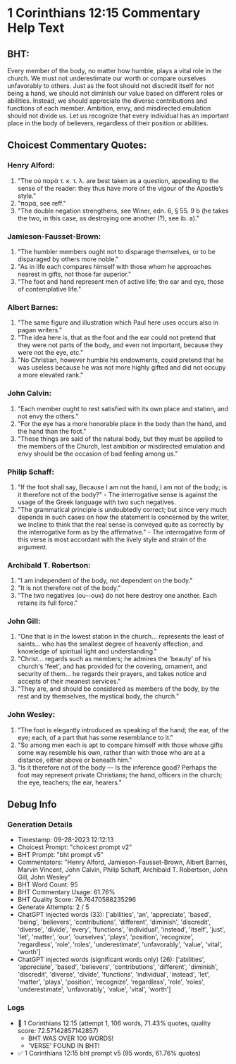 # 1 Corinthians 12:15 Commentary Help Text

## BHT:
Every member of the body, no matter how humble, plays a vital role in the church. We must not underestimate our worth or compare ourselves unfavorably to others. Just as the foot should not discredit itself for not being a hand, we should not diminish our value based on different roles or abilities. Instead, we should appreciate the diverse contributions and functions of each member. Ambition, envy, and misdirected emulation should not divide us. Let us recognize that every individual has an important place in the body of believers, regardless of their position or abilities.

## Choicest Commentary Quotes:
### Henry Alford:
1. "The οὐ παρὰ τ. κ. τ. λ. are best taken as a question, appealing to the sense of the reader: they thus have more of the vigour of the Apostle’s style."
2. "παρά, see reff."
3. "The double negation strengthens, see Winer, edn. 6, § 55. 9 b (he takes the two, in this case, as destroying one another (?), see ib. a)."

### Jamieson-Fausset-Brown:
1. "The humbler members ought not to disparage themselves, or to be disparaged by others more noble."
2. "As in life each compares himself with those whom he approaches nearest in gifts, not those far superior."
3. "The foot and hand represent men of active life; the ear and eye, those of contemplative life."

### Albert Barnes:
1. "The same figure and illustration which Paul here uses occurs also in pagan writers."
2. "The idea here is, that as the foot and the ear could not pretend that they were not parts of the body, and even not important, because they were not the eye, etc."
3. "No Christian, however humble his endowments, could pretend that he was useless because he was not more highly gifted and did not occupy a more elevated rank."

### John Calvin:
1. "Each member ought to rest satisfied with its own place and station, and not envy the others."
2. "For the eye has a more honorable place in the body than the hand, and the hand than the foot."
3. "These things are said of the natural body, but they must be applied to the members of the Church, lest ambition or misdirected emulation and envy should be the occasion of bad feeling among us."

### Philip Schaff:
1. "If the foot shall say, Because I am not the hand, I am not of the body; is it therefore not of the body?" - The interrogative sense is against the usage of the Greek language with two such negatives. 
2. "The grammatical principle is undoubtedly correct; but since very much depends in such cases on how the statement is concerned by the writer, we incline to think that the real sense is conveyed quite as correctly by the interrogative form as by the affirmative." - The interrogative form of this verse is most accordant with the lively style and strain of the argument.

### Archibald T. Robertson:
1. "I am independent of the body, not dependent on the body."
2. "It is not therefore not of the body."
3. "The two negatives (ου--ουκ) do not here destroy one another. Each retains its full force."

### John Gill:
1. "One that is in the lowest station in the church... represents the least of saints... who has the smallest degree of heavenly affection, and knowledge of spiritual light and understanding."
2. "Christ... regards such as members; he admires the 'beauty' of his church's 'feet', and has provided for the covering, ornament, and security of them... he regards their prayers, and takes notice and accepts of their meanest services."
3. "They are, and should be considered as members of the body, by the rest and by themselves, the mystical body, the church."

### John Wesley:
1. "The foot is elegantly introduced as speaking of the hand; the ear, of the eye; each, of a part that has some resemblance to it."
2. "So among men each is apt to compare himself with those whose gifts some way resemble his own, rather than with those who are at a distance, either above or beneath him."
3. "Is it therefore not of the body — Is the inference good? Perhaps the foot may represent private Christians; the hand, officers in the church; the eye, teachers; the ear, hearers."


## Debug Info
### Generation Details
- Timestamp: 09-28-2023 12:12:13
- Choicest Prompt: "choicest prompt v2"
- BHT Prompt: "bht prompt v5"
- Commentators: "Henry Alford, Jamieson-Fausset-Brown, Albert Barnes, Marvin Vincent, John Calvin, Philip Schaff, Archibald T. Robertson, John Gill, John Wesley"
- BHT Word Count: 95
- BHT Commentary Usage: 61.76%
- BHT Quality Score: 76.76470588235296
- Generate Attempts: 2 / 5
- ChatGPT injected words (33):
	['abilities', 'an', 'appreciate', 'based', 'being', 'believers', 'contributions', 'different', 'diminish', 'discredit', 'diverse', 'divide', 'every', 'functions', 'individual', 'instead', 'itself', 'just', 'let', 'matter', 'our', 'ourselves', 'plays', 'position', 'recognize', 'regardless', 'role', 'roles', 'underestimate', 'unfavorably', 'value', 'vital', 'worth']
- ChatGPT injected words (significant words only) (26):
	['abilities', 'appreciate', 'based', 'believers', 'contributions', 'different', 'diminish', 'discredit', 'diverse', 'divide', 'functions', 'individual', 'instead', 'let', 'matter', 'plays', 'position', 'recognize', 'regardless', 'role', 'roles', 'underestimate', 'unfavorably', 'value', 'vital', 'worth']

### Logs
- 🔄 1 Corinthians 12:15 (attempt 1, 106 words, 71.43% quotes, quality score: 72.57142857142857) 
	- BHT WAS OVER 100 WORDS! 
	- 'VERSE' FOUND IN BHT!
- ✅ 1 Corinthians 12:15 bht prompt v5 (95 words, 61.76% quotes)